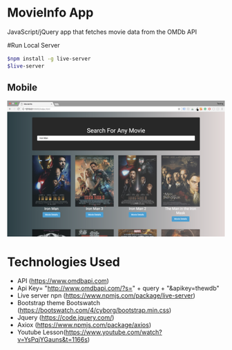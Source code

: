 # MovieInfo App
JavaScript/jQuery app that fetches movie data from the OMDb API

#Run Local Server
```bash
$npm install -g live-server
$live-server
```

## Mobile
<img src="./appMovie.png">

# Technologies Used
* API (https://www.omdbapi.com)
* Api Key= "http://www.omdbapi.com/?s=" + query + "&apikey=thewdb"
* Live server npn (https://www.npmjs.com/package/live-server)
* Bootstrap theme Bootswatch (https://bootswatch.com/4/cyborg/bootstrap.min.css)
* Jquery (https://code.jquery.com/)
* Axiox (https://www.npmjs.com/package/axios)
* Youtube Lesson(https://www.youtube.com/watch?v=YsPqjYGauns&t=1166s)





